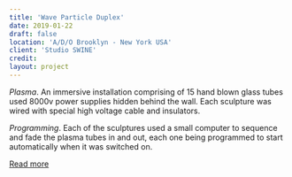 ```yaml
---
title: 'Wave Particle Duplex'
date: 2019-01-22
draft: false
location: 'A/D/O Brooklyn - New York USA'
client: 'Studio SWINE'
credit:
layout: project
---
```


*Plasma*. An immersive installation comprising of 15 hand blown glass tubes used 8000v power supplies hidden behind the wall. Each sculpture was wired with special high voltage cable and insulators.

*Programming*. Each of the sculptures used a small computer to sequence and fade the plasma tubes in and out, each one being programmed to start automatically when it was switched on.

[Read more](https://www.dezeen.com/2019/01/22/studio-swine-wave-particle-duplex-ado/)
